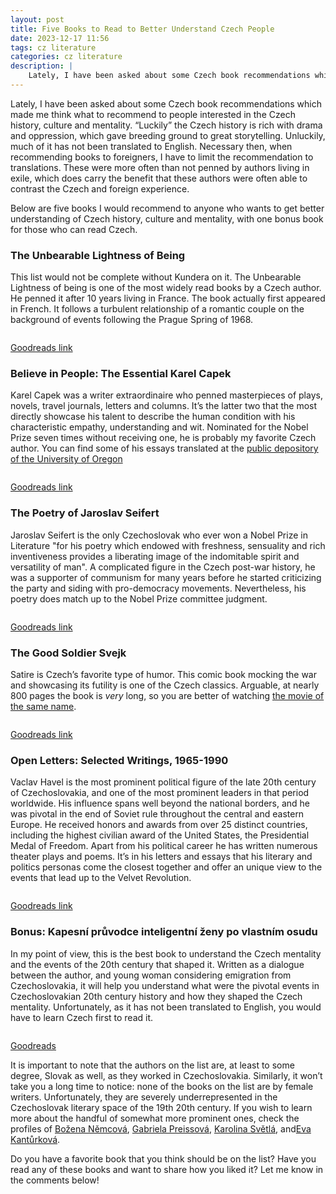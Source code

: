 ```yaml
---
layout: post
title: Five Books to Read to Better Understand Czech People
date: 2023-12-17 11:56
tags: cz literature
categories: cz literature
description: |
    Lately, I have been asked about some Czech book recommendations which made me think what to recommend to people interested in the Czech history, culture and mentality. Here are five books that I would recommend …
---
```


Lately, I have been asked about some Czech book recommendations which made me think what to recommend to people interested in the Czech history, culture and mentality. “Luckily” the Czech history is rich with drama and oppression, which gave breeding ground to great storytelling. Unluckily, much of it has not been translated to English. Necessary then, when recommending books to foreigners, I have to limit the recommendation to translations. These were more often than not penned by authors living in exile, which does carry the benefit that these authors were often able to contrast the Czech and foreign experience. 

Below are five books I would recommend to anyone who wants to get better understanding of Czech history, culture and mentality, with one bonus book for those who can read Czech.

### The Unbearable Lightness of Being

This list would not be complete without Kundera on it. The Unbearable Lightness of being is one of the most widely read books by a Czech author. He penned it after 10 years living in France. The book actually first appeared in French. It follows a turbulent relationship of a romantic couple on the background of events following the Prague Spring of 1968.

<div class="img_row" style="width:45%;min-width:100px;"> <img class="col three" src="{{ site.baseurl }}/img/kundera.jpg" alt="" title="book cover"/></div>

[Goodreads link](https://www.goodreads.com/book/show/9717.The_Unbearable_Lightness_of_Being)

### Believe in People: The Essential Karel Capek

Karel Capek was a writer extraordinaire who penned masterpieces of plays, novels, travel journals, letters and columns. It’s the latter two that the most directly showcase his talent to describe the human condition with his characteristic empathy, understanding and wit. Nominated for the Nobel Prize seven times without receiving one, he is probably my favorite Czech author. You can find some of his essays translated at the [public depository of the University of Oregon](https://scholarsbank.uoregon.edu/xmlui/handle/1794/22915)

<div class="img_row" style="width:45%;min-width:100px;"> <img class="col three" src="{{ site.baseurl }}/img/karel_capek.jpg" alt="" title="book cover"/></div>

[Goodreads link](https://www.goodreads.com/book/show/9151556-believe-in-people)

### The Poetry of Jaroslav Seifert

Jaroslav Seifert is the only Czechoslovak who ever won a Nobel Prize in Literature "for his poetry which endowed with freshness, sensuality and rich inventiveness provides a liberating image of the indomitable spirit and versatility of man". A complicated figure in the Czech post-war history, he was a supporter of communism for many years before he started criticizing the party and siding with pro-democracy movements. Nevertheless, his poetry does match up to the Nobel Prize committee judgment.

<div class="img_row" style="width:45%;min-width:100px;"> <img class="col three" src="{{ site.baseurl }}/img/seifert.jpg" alt="" title="book cover"/></div>

[Goodreads link](https://www.goodreads.com/book/show/1009079.The_Poetry_of_Jaroslav_Seifert)

### The Good Soldier Svejk

Satire is Czech’s favorite type of humor. This comic book mocking the war and showcasing its futility is one of the Czech classics. Arguable, at nearly 800 pages the book is *very* long, so you are better of watching [the movie of the same name](https://www.imdb.com/title/tt0049147/).

<div class="img_row" style="width:45%;min-width:100px;"> <img class="col three" src="{{ site.baseurl }}/img/svejk.jpg" alt="" title="book cover"/></div>

[Goodreads link](https://www.goodreads.com/book/show/7629.The_Good_Soldier_vejk) 

### Open Letters: Selected Writings, 1965-1990
Vaclav Havel is the most prominent political figure of the late 20th century of Czechoslovakia, and one of the most prominent leaders in that period worldwide. His influence spans well beyond the national borders, and he was pivotal in the end of Soviet rule throughout the central and eastern Europe. He received honors and awards from over 25 distinct countries, including the highest civilian award of the United States, the Presidential Medal of Freedom. Apart from his political career he has written numerous theater plays and poems. It’s in his letters and essays that his literary and politics personas come the closest together and offer an unique view to the events that lead up to the Velvet Revolution.

<div class="img_row" style="width:45%;min-width:100px;"> <img class="col three" src="{{ site.baseurl }}/img/havel.jpg" alt="" title="book cover"/></div>

[Goodreads link](https://www.goodreads.com/book/show/839087.To_the_Castle_and_Back)

### Bonus: Kapesní průvodce inteligentní ženy po vlastním osudu

In my point of view, this is the best book to understand the Czech mentality and the events of the 20th century that shaped it. Written as a dialogue between the author, and young woman considering emigration from Czechoslovakia, it will help you understand what were the pivotal events in Czechoslovakian 20th century history and how they shaped the Czech mentality. Unfortunately, as it has not been translated to English, you would have to learn Czech first to read it.

<div class="img_row" style="width:45%;min-width:100px;"> <img class="col three" src="{{ site.baseurl }}/img/tigrid.jpg" alt="" title="book cover"/></div>

[Goodreads](https://www.goodreads.com/book/show/9578104-kapesn-pr-vodce-inteligentn-eny-po-vlastn-m-osudu)

It is important to note that the authors on the list are, at least to some degree, Slovak as well, as they worked in Czechoslovakia. Similarly, it won’t take you a long time to notice: none of the books on the list are by female writers. Unfortunately, they are severely underrepresented in the Czechoslovak literary space of the 19th 20th century. If you wish to learn more about the handful of somewhat more prominent ones, check the profiles of [Božena Němcová]( https://en.wikipedia.org/wiki/Bo%C5%BEena_N%C4%9Bmcov%C3%A1), [Gabriela Preissová](https://en.wikipedia.org/wiki/Gabriela_Preissov%C3%A1), [Karolina Světlá](https://en.wikipedia.org/wiki/Karolina_Sv%C4%9Btl%C3%A1), and[Eva Kantůrková](https://en.wikipedia.org/wiki/Eva_Kant%C5%AFrkov%C3%A1).

Do you have a favorite book that you think should be on the list? Have you read any of these books and want to share how you liked it? Let me know in the comments below!